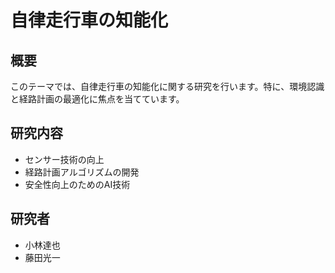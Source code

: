 # 自律走行車の知能化

## 概要

このテーマでは、自律走行車の知能化に関する研究を行います。特に、環境認識と経路計画の最適化に焦点を当てています。

## 研究内容

- センサー技術の向上
- 経路計画アルゴリズムの開発
- 安全性向上のためのAI技術

## 研究者

- 小林達也
- 藤田光一 